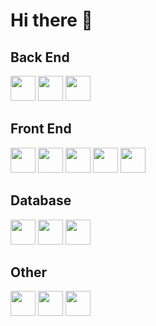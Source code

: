 # Hi there 👋

## Back End
<code><img height="40" src="https://cdn.worldvectorlogo.com/logos/c--4.svg"></code>
<code><img height="40" src="https://cdn.worldvectorlogo.com/logos/dot-net-core-7.svg"></code>
<code><img height="40" src="https://cdn.worldvectorlogo.com/logos/python-4.svg"></code>
## Front End
<!--
<code><img height="40" src="https://cdn.worldvectorlogo.com/logos/angular-icon-1.svg"></code>
<code><img height="40" src="https://cdn.worldvectorlogo.com/logos/react-2.svg"></code>
<code><img height="40" src="https://cdn.worldvectorlogo.com/logos/vue-js-1.svg"></code>
-->
<code><img height="40" src="https://cdn.worldvectorlogo.com/logos/webpack.svg"></code>
<code><img height="40" src="https://cdn.worldvectorlogo.com/logos/typescript.svg"></code>
<code><img height="40" src="https://cdn.worldvectorlogo.com/logos/jquery-1.svg"></code>
<code><img height="40" src="https://cdn.worldvectorlogo.com/logos/javascript.svg"></code>
<code><img height="40" src="https://cdn.worldvectorlogo.com/logos/node-js-logo.svg"></code>
## Database
<code><img height="40" src="https://cdn.worldvectorlogo.com/logos/microsoft-sql-server.svg"></code>
<code><img height="40" src="https://cdn.worldvectorlogo.com/logos/t-sql.svg"></code>
<code><img height="40" src="https://cdn.worldvectorlogo.com/logos/oracle-6.svg"></code>
## Other
<code><img height="40" src="https://cdn.worldvectorlogo.com/logos/windows-server.svg"></code>
<code><img height="40" src="https://cdn.worldvectorlogo.com/logos/visual-studio-2013.svg"></code>
<code><img height="40" src="https://cdn.worldvectorlogo.com/logos/git-icon.svg"></code>

<!--
**Burhan-Hasan/Burhan-Hasan** is a ✨ _special_ ✨ repository because its `README.md` (this file) appears on your GitHub profile.

Here are some ideas to get you started:

- 🔭 I’m currently working on ...
- 🌱 I’m currently learning ...
- 👯 I’m looking to collaborate on ...
- 🤔 I’m looking for help with ...
- 💬 Ask me about ...
- 📫 How to reach me: ...
- 😄 Pronouns: ...
- ⚡ Fun fact: ...
-->
